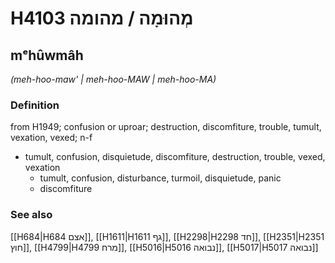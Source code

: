 # H4103 מְהוּמָה / מהומה

## mᵉhûwmâh

_(meh-hoo-maw' | meh-hoo-MAW | meh-hoo-MA)_

### Definition

from H1949; confusion or uproar; destruction, discomfiture, trouble, tumult, vexation, vexed; n-f

- tumult, confusion, disquietude, discomfiture, destruction, trouble, vexed, vexation
  - tumult, confusion, disturbance, turmoil, disquietude, panic
  - discomfiture

### See also

[[H684|H684 אצם]], [[H1611|H1611 גף]], [[H2298|H2298 חד]], [[H2351|H2351 חוץ]], [[H4799|H4799 מרח]], [[H5016|H5016 נבואה]], [[H5017|H5017 נבואה]]
